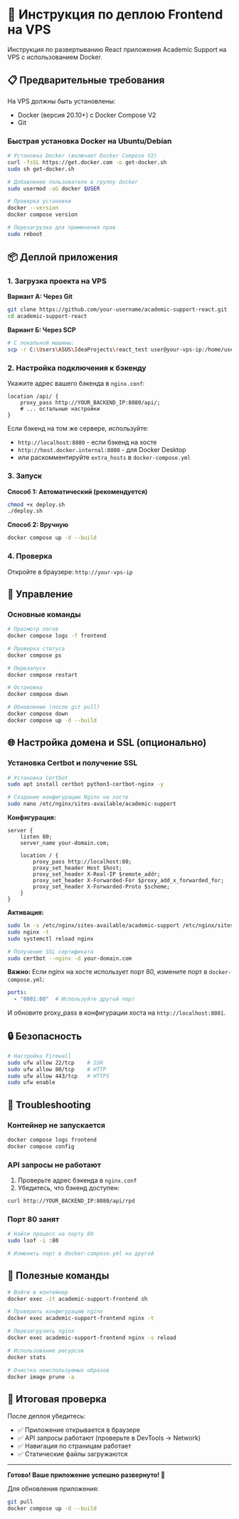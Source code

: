 # 🚀 Инструкция по деплою Frontend на VPS

Инструкция по развертыванию React приложения Academic Support на VPS с использованием Docker.

## 📋 Предварительные требования

На VPS должны быть установлены:
- Docker (версия 20.10+) с Docker Compose V2
- Git

### Быстрая установка Docker на Ubuntu/Debian

```bash
# Установка Docker (включает Docker Compose V2)
curl -fsSL https://get.docker.com -o get-docker.sh
sudo sh get-docker.sh

# Добавление пользователя в группу docker
sudo usermod -aG docker $USER

# Проверка установки
docker --version
docker compose version

# Перезагрузка для применения прав
sudo reboot
```

## 📦 Деплой приложения

### 1. Загрузка проекта на VPS

**Вариант А: Через Git**
```bash
git clone https://github.com/your-username/academic-support-react.git
cd academic-support-react
```

**Вариант Б: Через SCP**
```bash
# С локальной машины:
scp -r C:\Users\ASUS\IdeaProjects\react_test user@your-vps-ip:/home/user/academic-support
```

### 2. Настройка подключения к бэкенду

Укажите адрес вашего бэкенда в `nginx.conf`:

```nginx
location /api/ {
    proxy_pass http://YOUR_BACKEND_IP:8080/api/;
    # ... остальные настройки
}
```

Если бэкенд на том же сервере, используйте:
- `http://localhost:8080` - если бэкенд на хосте
- `http://host.docker.internal:8080` - для Docker Desktop
- или раскомментируйте `extra_hosts` в `docker-compose.yml`

### 3. Запуск

**Способ 1: Автоматический (рекомендуется)**
```bash
chmod +x deploy.sh
./deploy.sh
```

**Способ 2: Вручную**
```bash
docker compose up -d --build
```

### 4. Проверка

Откройте в браузере: `http://your-vps-ip`

## 🔧 Управление

### Основные команды

```bash
# Просмотр логов
docker compose logs -f frontend

# Проверка статуса
docker compose ps

# Перезапуск
docker compose restart

# Остановка
docker compose down

# Обновление (после git pull)
docker compose down
docker compose up -d --build
```

## 🌐 Настройка домена и SSL (опционально)

### Установка Certbot и получение SSL

```bash
# Установка Certbot
sudo apt install certbot python3-certbot-nginx -y

# Создание конфигурации Nginx на хосте
sudo nano /etc/nginx/sites-available/academic-support
```

**Конфигурация:**
```nginx
server {
    listen 80;
    server_name your-domain.com;

    location / {
        proxy_pass http://localhost:80;
        proxy_set_header Host $host;
        proxy_set_header X-Real-IP $remote_addr;
        proxy_set_header X-Forwarded-For $proxy_add_x_forwarded_for;
        proxy_set_header X-Forwarded-Proto $scheme;
    }
}
```

**Активация:**
```bash
sudo ln -s /etc/nginx/sites-available/academic-support /etc/nginx/sites-enabled/
sudo nginx -t
sudo systemctl reload nginx

# Получение SSL сертификата
sudo certbot --nginx -d your-domain.com
```

**Важно:** Если nginx на хосте использует порт 80, измените порт в `docker-compose.yml`:
```yaml
ports:
  - "8081:80"  # Используйте другой порт
```

И обновите proxy_pass в конфигурации хоста на `http://localhost:8081`.

## 🔒 Безопасность

```bash
# Настройка Firewall
sudo ufw allow 22/tcp    # SSH
sudo ufw allow 80/tcp    # HTTP
sudo ufw allow 443/tcp   # HTTPS
sudo ufw enable
```

## 🐛 Troubleshooting

### Контейнер не запускается
```bash
docker compose logs frontend
docker compose config
```

### API запросы не работают
1. Проверьте адрес бэкенда в `nginx.conf`
2. Убедитесь, что бэкенд доступен:
```bash
curl http://YOUR_BACKEND_IP:8080/api/rpd
```

### Порт 80 занят
```bash
# Найти процесс на порту 80
sudo lsof -i :80

# Изменить порт в docker-compose.yml на другой
```

## 📝 Полезные команды

```bash
# Войти в контейнер
docker exec -it academic-support-frontend sh

# Проверить конфигурацию nginx
docker exec academic-support-frontend nginx -t

# Перезагрузить nginx
docker exec academic-support-frontend nginx -s reload

# Использование ресурсов
docker stats

# Очистка неиспользуемых образов
docker image prune -a
```

## 🎯 Итоговая проверка

После деплоя убедитесь:
- ✅ Приложение открывается в браузере
- ✅ API запросы работают (проверьте в DevTools → Network)
- ✅ Навигация по страницам работает
- ✅ Статические файлы загружаются

---

**Готово! Ваше приложение успешно развернуто! 🎉**

Для обновления приложения:
```bash
git pull
docker compose up -d --build

